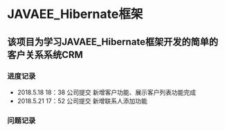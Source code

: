 # JAVAEE_Hibernate框架
## 该项目为学习JAVAEE_Hibernate框架开发的简单的客户关系系统CRM

### 进度记录
* 2018.5.18 18：38 公司提交 新增客户功能、展示客户列表功能完成
* 2018.5.21 17：52 公司提交 新增联系人添加功能
### 问题记录

